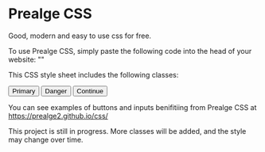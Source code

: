 # Prealge CSS
Good, modern and easy to use css for free.


To use Prealge CSS, simply paste the following code into the head of your website:
"<link rel='stylesheet' href='https://prealge2.github.io/css/style.css' crossorigin='anonymous'>"


This CSS style sheet includes the following classes: 

<button class="btn-primary">Primary</button>
<button class="btn-danger">Danger</button>
<button class="btn-continue"><span>Continue</span></button>

    
 You can see examples of buttons and inputs benifitiing from Prealge CSS at https://prealge2.github.io/css/
 
 
 This project is still in progress. More classes will be added, and the style may change over time.
